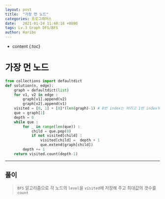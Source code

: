 ```yaml
---
layout: post
title:  "가장 먼 노드"
categories: 프로그래머스
date:   2021-01-24 11:40:18 +0800
tags: Lv.3 Graph DFS/BFS
author: Haribo
---
```


* content
{:toc}
# 가장 먼 노드

```python
from collections import defaultdict
def solution(n, edge):
    graph = defaultdict(list)
    for v1, v2 in edge :
        graph[v1].append(v2)
        graph[v2].append(v1)
    visited = [0, 1] + [0]*(len(graph)-1) # 0번 index는 버리고 1번 index부터 방문 확인
    que = graph[1]
    depth = 0
    while que :
        for _ in range(len(que)) :
            child = que.pop(0)
            if not visited[child] :
                visited[child] =  depth + 1
                que.extend(graph[child])
        depth += 1
    return visited.count(depth-1)
```

---









## 풀이

> `BFS` 알고리즘으로 각 노드의 `level`을 `visited`에 저장해 주고 최대값의 갯수를 `count`